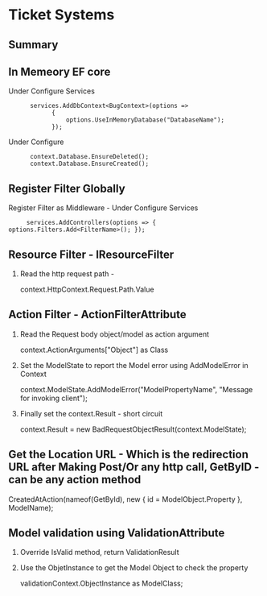 # Ticket Systems
## Summary
 ## In Memeory EF core
 
 Under Configure Services
 
          services.AddDbContext<BugContext>(options =>
                {
                    options.UseInMemoryDatabase("DatabaseName");
                });
 Under Configure
  
          context.Database.EnsureDeleted();
          context.Database.EnsureCreated();
          
 ## Register Filter Globally
 
 Register Filter as Middleware - Under Configure Services
 
         services.AddControllers(options => { options.Filters.Add<FilterName>(); });
         
## Resource Filter - IResourceFilter

1. Read the http request path - 
      
      context.HttpContext.Request.Path.Value

## Action Filter - ActionFilterAttribute

1. Read the Request body object/model as action argument
    
    context.ActionArguments["Object"] as Class
2. Set the ModelState to report the Model error using AddModelError in Context
    
    context.ModelState.AddModelError("ModelPropertyName", "Message for invoking client");
3. Finally set the context.Result - short circuit
   
   context.Result = new BadRequestObjectResult(context.ModelState);
   
## Get the Location URL - Which is the redirection URL after Making Post/Or any http call, GetByID - can be any action method
  
   CreatedAtAction(nameof(GetById), new { id = ModelObject.Property }, ModelName);
   
## Model validation using ValidationAttribute

1. Override IsValid method, return ValidationResult
2. Use the ObjetInstance to get the Model Object to check the property
    
    validationContext.ObjectInstance as ModelClass;

